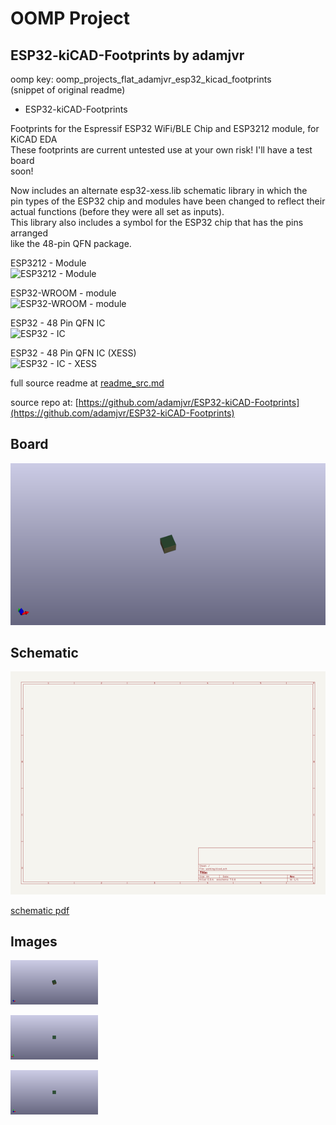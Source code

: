 # OOMP Project  
## ESP32-kiCAD-Footprints  by adamjvr  
  
oomp key: oomp_projects_flat_adamjvr_esp32_kicad_footprints  
(snippet of original readme)  
  
- ESP32-kiCAD-Footprints  
  
Footprints for the Espressif ESP32 WiFi/BLE Chip and ESP3212 module, for KiCAD EDA  
These footprints are current untested use at your own risk! I'll have a test board  
soon!  
  
Now includes an alternate esp32-xess.lib schematic library in which the   
pin types of the ESP32 chip and modules have been changed to reflect their  
actual functions (before they were all set as inputs).  
This library also includes a symbol for the ESP32 chip that has the pins arranged  
like the 48-pin QFN package.  
  
ESP3212 - Module  
![ESP3212 - Module](ESP3212_kiCAD.png)  
  
ESP32-WROOM - module  
![ESP32-WROOM - module](ESP32_WROOM.png)  
  
ESP32 - 48 Pin QFN IC  
![ESP32 - IC](ESP32_kiCAD.png)  
  
ESP32 - 48 Pin QFN IC (XESS)  
![ESP32 - IC - XESS](ESP32_QUAD.png)  
  
  full source readme at [readme_src.md](readme_src.md)  
  
source repo at: [https://github.com/adamjvr/ESP32-kiCAD-Footprints](https://github.com/adamjvr/ESP32-kiCAD-Footprints)  
## Board  
  
[![working_3d.png](working_3d_600.png)](working_3d.png)  
## Schematic  
  
[![working_schematic.png](working_schematic_600.png)](working_schematic.png)  
  
[schematic pdf](working_schematic.pdf)  
## Images  
  
[![working_3d.png](working_3d_140.png)](working_3d.png)  
  
[![working_3d_back.png](working_3d_back_140.png)](working_3d_back.png)  
  
[![working_3d_front.png](working_3d_front_140.png)](working_3d_front.png)  
